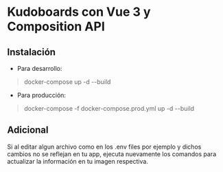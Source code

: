# Kudoboards con Vue 3 y Composition API

## Instalación
- Para desarrollo:
> docker-compose up -d --build

- Para producción:
> docker-compose -f docker-compose.prod.yml up -d --build

## Adicional

Si al editar algun archivo como en los .env files por ejemplo y dichos cambios no se reflejan en tu app, ejecuta nuevamente los comandos para actualizar la información en tu imagen respectiva.
